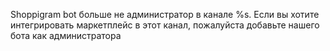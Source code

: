 Shoppigram bot больше не администратор в канале %s. Если вы хотите интегрировать маркетплейс в этот канал, пожалуйста добавьте нашего бота как администратора
